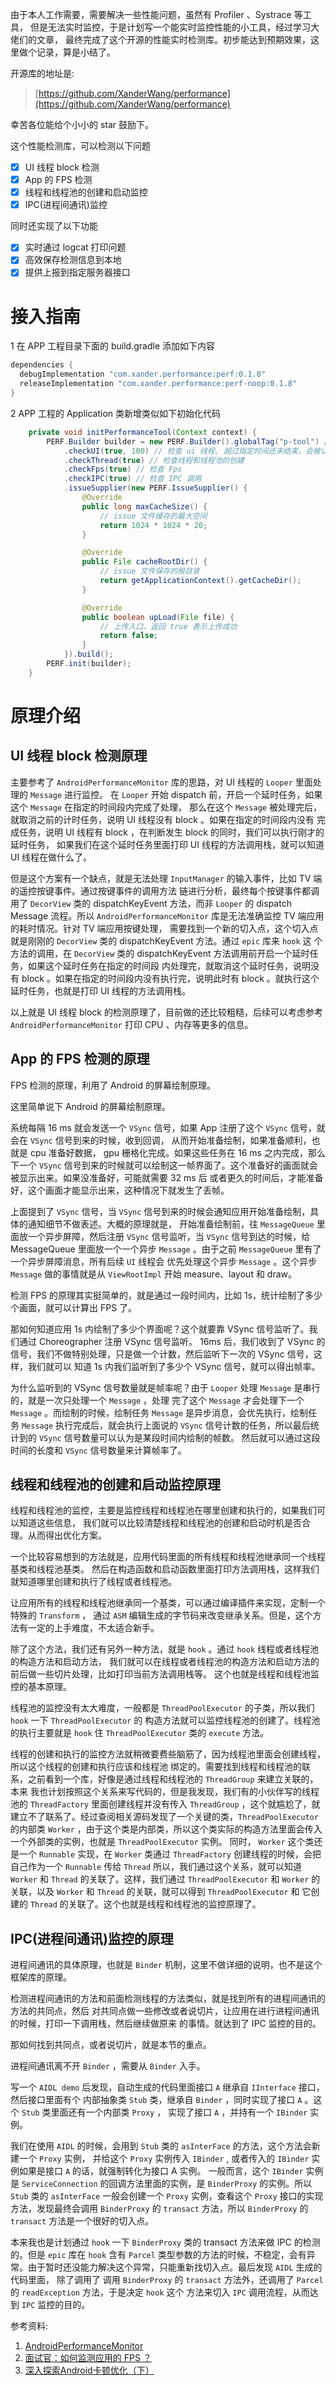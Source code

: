 由于本人工作需要，需要解决一些性能问题，虽然有 Profiler 、Systrace 等工具，
但是无法实时监控，于是计划写一个能实时监控性能的小工具，经过学习大佬们的文章，
最终完成了这个开源的性能实时检测库。初步能达到预期效果，这里做个记录，算是小结了。

开源库的地址是:

> [https://github.com/XanderWang/performance](https://github.com/XanderWang/performance)

幸苦各位能给个小小的 star 鼓励下。

这个性能检测库，可以检测以下问题

- [x] UI 线程 block 检测
- [x] App 的 FPS 检测
- [x] 线程和线程池的创建和启动监控
- [x] IPC(进程间通讯)监控

同时还实现了以下功能

- [x] 实时通过 logcat 打印问题
- [x] 高效保存检测信息到本地
- [x] 提供上报到指定服务器接口

# 接入指南

1 在 APP 工程目录下面的 build.gradle 添加如下内容

```groovy
dependencies {
  debugImplementation "com.xander.performance:perf:0.1.8"
  releaseImplementation "com.xander.performance:perf-noop:0.1.8"
}
```

2 APP 工程的 Application 类新增类似如下初始化代码

```java
    private void initPerformanceTool(Context context) {
        PERF.Builder builder = new PERF.Builder().globalTag("p-tool") // 全局 log 日志 tag ，可以快速过滤日志
            .checkUI(true, 100) // 检查 ui 线程, 超过指定时间还未结束，会被认为 ui 线程 block
            .checkThread(true) // 检查线程和线程池的创建
            .checkFps(true) // 检查 Fps
            .checkIPC(true) // 检查 IPC 调用
            .issueSupplier(new PERF.IssueSupplier() {
                @Override
                public long maxCacheSize() {
                    // issue 文件缓存的最大空间
                    return 1024 * 1024 * 20; 
                }

                @Override
                public File cacheRootDir() {
                    // issue 文件保存的根目录 
                    return getApplicationContext().getCacheDir(); 
                }

                @Override
                public boolean upLoad(File file) {
                    // 上传入口，返回 true 表示上传成功
                    return false;
                }
            }).build();
        PERF.init(builder);
    }
```

# 原理介绍

## UI 线程 block 检测原理

主要参考了 `AndroidPerformanceMonitor` 库的思路，对 UI 线程的 `Looper` 里面处理的 `Message` 进行监控。
在 `Looper` 开始 dispatch 前，开启一个延时任务，如果这个 `Message` 在指定的时间段内完成了处理，
那么在这个 `Message` 被处理完后，就取消之前的计时任务，说明 UI 线程没有 block 。如果在指定的时间段内没有
完成任务，说明 UI 线程有 block ，在判断发生 block 的同时，我们可以执行刚才的延时任务，
如果我们在这个延时任务里面打印 UI 线程的方法调用栈，就可以知道 UI 线程在做什么了。

但是这个方案有一个缺点，就是无法处理 `InputManager` 的输入事件，比如 TV 端的遥控按键事件。通过按键事件的调用方法
链进行分析，最终每个按键事件都调用了 `DecorView` 类的 dispatchKeyEvent 方法，而非 `Looper` 的 dispatch Message
流程。所以 `AndroidPerformanceMonitor` 库是无法准确监控 TV 端应用的耗时情况。针对 TV 端应用按键处理，
需要找到一个新的切入点，这个切入点就是刚刚的 `DecorView` 类的 dispatchKeyEvent 方法。通过 `epic` 库来 `hook` 这
个方法的调用，在 `DecorView` 类的 dispatchKeyEvent 方法调用前开启一个延时任务，如果这个延时任务在指定的时间段
内处理完，就取消这个延时任务，说明没有 block 。如果在指定的时间段内没有执行完，说明此时有 block 。就执行这个
延时任务，也就是打印 UI 线程的方法调用栈。

以上就是 UI 线程 block 的检测原理了，目前做的还比较粗糙，后续可以考虑参考 `AndroidPerformanceMonitor` 打印 CPU 、内存等更多的信息。

## App 的 FPS 检测的原理

FPS 检测的原理，利用了 Android 的屏幕绘制原理。

这里简单说下 Android 的屏幕绘制原理。

系统每隔 16 ms 就会发送一个 `VSync` 信号，如果 App 注册了这个 `VSync` 信号，就会在 `VSync` 信号到来的时候，收到回调，
从而开始准备绘制，如果准备顺利，也就是 cpu 准备好数据， gpu 栅格化完成。如果这些任务在 16 ms 之内完成，那么下一个
 `VSync` 信号到来的时候就可以绘制这一帧界面了。这个准备好的画面就会被显示出来。如果没准备好，可能就需要 32 ms 后
或者更久的时间后，才能准备好，这个画面才能显示出来，这种情况下就发生了丢帧。

上面提到了 `VSync` 信号，当 `VSync` 信号到来的时候会通知应用开始准备绘制，具体的通知细节不做表述。大概的原理就是，
开始准备绘制前，往 `MessageQueue` 里面放一个异步屏障，然后注册 `VSync` 信号监听，当 `VSync` 信号到达的时候，给
MessageQueue 里面放一个一个异步 `Message` 。由于之前 `MessageQueue` 里有了一个异步屏障消息，所有后续 `UI` 线程会
优先处理这个异步 `Message` 。这个异步 `Message` 做的事情就是从  `ViewRootImpl` 开始 measure、layout 和 draw。

检测 FPS 的原理其实挺简单的，就是通过一段时间内，比如 1s，统计绘制了多少个画面，就可以计算出 FPS 了。

那如何知道应用 1s 内绘制了多少个界面呢？这个就要靠 VSync 信号监听了。我们通过 Choreographer 注册 VSync 信号监听。
16ms 后，我们收到了 VSync 的信号，我们不做特别处理，只是做一个计数，然后监听下一次的 VSync 信号，这样，我们就可以
知道 1s 内我们监听到了多少个 VSync 信号，就可以得出帧率。

为什么监听到的 VSync 信号数量就是帧率呢？由于 `Looper` 处理 `Message` 是串行的，就是一次只处理一个 `Message` ，处理
完了这个 `Message` 才会处理下一个 `Message` 。而绘制的时候，绘制任务 `Message` 是异步消息，会优先执行，绘制任务 `Message`
执行完成后，就会执行上面说的 `VSync` 信号计数的任务，所以最后统计到的 `VSync` 信号数量可以认为是某段时间内绘制的帧数。
然后就可以通过这段时间的长度和 `VSync` 信号数量来计算帧率了。

## 线程和线程池的创建和启动监控原理

线程和线程池的监控，主要是监控线程和线程池在哪里创建和执行的，如果我们可以知道这些信息，
我们就可以比较清楚线程和线程池的创建和启动时机是否合理。从而得出优化方案。

一个比较容易想到的方法就是，应用代码里面的所有线程和线程池继承同一个线程基类和线程池基类。
然后在构造函数和启动函数里面打印方法调用栈，这样我们就知道哪里创建和执行了线程或者线程池。

让应用所有的线程和线程池继承同一个基类，可以通过编译插件来实现，定制一个特殊的 `Transform` ，
通过 `ASM` 编辑生成的字节码来改变继承关系。但是，这个方法有一定的上手难度，不太适合新手。

除了这个方法，我们还有另外一种方法，就是 `hook` 。通过 `hook` 线程或者线程池的构造方法和启动方法，
我们就可以在线程或者线程池的构造方法和启动方法的前后做一些切片处理，比如打印当前方法调用栈等。
这个也就是线程和线程池监控的基本原理。

线程池的监控没有太大难度，一般都是 `ThreadPoolExecutor` 的子类，所以我们 `hook` 一下 `ThreadPoolExecutor` 的
构造方法就可以监控线程池的创建了。线程池的执行主要就是 `hook` 住 `ThreadPoolExecutor` 类的 `execute` 方法。

线程的创建和执行的监控方法就稍微要费些脑筋了，因为线程池里面会创建线程，所以这个线程的创建和执行应该和线程池
绑定的。需要找到线程和线程池的联系，之前看到一个库，好像是通过线程和线程池的 `ThreadGroup` 来建立关联的，本来
我也计划按照这个关系来写代码的，但是我发现，我们有的小伙伴写的线程池的 `ThreadFactory` 里面创建线程并没有传入
`ThreadGroup` ，这个就尴尬了，就建立不了联系了。经过查阅相关源码发现了一个关键的类，`ThreadPoolExecutor` 的内部类
`Worker` ，由于这个类是内部类，所以这个类实际的构造方法里面会传入一个外部类的实例，也就是 `ThreadPoolExecutor` 实例。
同时， `Worker` 这个类还是一个 `Runnable` 实现，在 `Worker` 类通过 `ThreadFactory` 创建线程的时候，会把自己作为一个
`Runnable` 传给 `Thread` 所以，我们通过这个关系，就可以知道 `Worker` 和 `Thread` 的关联了。这样，我们通过
`ThreadPoolExecutor` 和 `Worker` 的关联，以及 `Worker` 和 `Thread` 的关联，就可以得到 `ThreadPoolExecutor` 和
它创建的 `Thread` 的关联了。这个也就是线程和线程池的监控原理了。

## IPC(进程间通讯)监控的原理

进程间通讯的具体原理，也就是 `Binder` 机制，这里不做详细的说明，也不是这个框架库的原理。

检测进程间通讯的方法和前面检测线程的方法类似，就是找到所有的进程间通讯的方法的共同点，然后
对共同点做一些修改或者说切片，让应用在进行进程间通讯的时候，打印一下调用栈，然后继续做原来
的事情。就达到了 IPC 监控的目的。

那如何找到共同点，或者说切片，就是本节的重点。

进程间通讯离不开 `Binder` ，需要从 `Binder` 入手。

写一个 `AIDL demo` 后发现，自动生成的代码里面接口 `A` 继承自 `IInterface` 接口，然后接口里面有个
内部抽象类 `Stub` 类，继承自 `Binder` ，同时实现了接口 `A` 。这个 `Stub` 类里面还有一个内部类 `Proxy` ，
实现了接口 `A` ，并持有一个 `IBinder` 实例。

我们在使用 `AIDL` 的时候，会用到 `Stub` 类的 `asInterFace` 的方法，这个方法会新建一个 `Proxy` 实例，
并给这个 `Proxy` 实例传入 `IBinder` , 或者传入的 `IBinder` 实例如果是接口 `A` 的话，就强制转化为接口 A 实例。
一般而言，这个 `IBinder` 实例是 `ServiceConnection` 的回调方法里面的实例，是 `BinderProxy` 的实例。所以 `Stub` 类的
 `asInterFace` 一般会创建一个 `Proxy` 实例，查看这个 `Proxy` 接口的实现方法，发现最终会调用 `BinderProxy` 的
`transact` 方法，所以 `BinderProxy` 的 `transact` 方法是一个很好的切入点。

本来我也是计划通过 `hook` 一下 `BinderProxy` 类的 transact 方法来做 IPC 的检测的。但是 `epic` 库在 `hook` 含有 `Parcel`
类型参数的方法的时候，不稳定，会有异常。由于暂时还没能力解决这个异常，只能重新找切入点。最后发现 `AIDL` 生成的代码里面，
除了调用了 调用 `BinderProxy` 的 `transact` 方法外，还调用了 `Parcel` 的 `readException` 方法，于是决定 `hook` 这个
方法来切入 `IPC` 调用流程，从而达到 `IPC` 监控的目的。


参考资料:
1. [AndroidPerformanceMonitor](https://github.com/markzhai/AndroidPerformanceMonitor)
2. [面试官：如何监测应用的 FPS ？](https://juejin.cn/post/6890407553457963022)
3. [深入探索Android卡顿优化（下）](https://juejin.cn/post/6844904066259091469)

